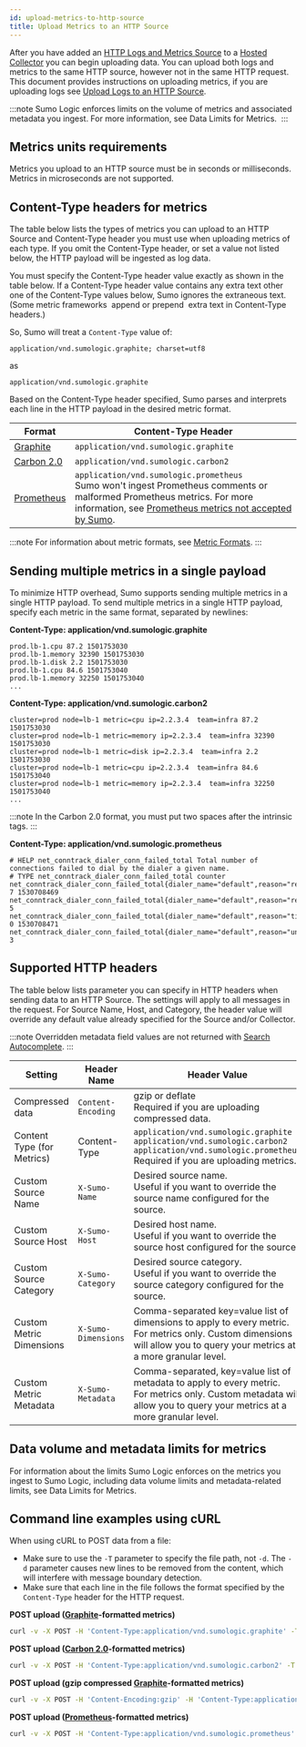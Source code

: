 ```yaml
---
id: upload-metrics-to-http-source
title: Upload Metrics to an HTTP Source
---
```




After you have added an [HTTP Logs and Metrics Source](/docs/send-data/sources/hosted-collectors/http-logs-metrics-source) to a [Hosted Collector](../../../configure-hosted-collector.md) you can begin uploading data. You can upload both logs and metrics to the same HTTP source, however not in the same HTTP request. This document provides instructions on uploading metrics, if you are uploading logs see [Upload Logs to an HTTP Source](/docs/send-data/sources/hosted-collectors/http-logs-metrics-source).

:::note
Sumo Logic enforces limits on the volume of metrics and associated metadata you ingest. For more information, see Data Limits for Metrics. 
:::

## Metrics units requirements

Metrics you upload to an HTTP source must be in seconds or milliseconds. Metrics in microseconds are not supported.

## Content-Type headers for metrics

The table below lists the types of metrics you can upload to an HTTP Source and Content-Type header you must use when uploading metrics of each type. If you omit the Content-Type header, or set a value not listed below, the HTTP payload will be ingested as log data. 

You must specify the Content-Type header value exactly as shown in the table below. If a Content-Type header value contains any extra text other one of the Content-Type values below, Sumo ignores the extraneous text. (Some metric frameworks  append or prepend  extra text in Content-Type headers.)

So, Sumo will treat a `Content-Type` value of: 

```
application/vnd.sumologic.graphite; charset=utf8
```

as 

```
application/vnd.sumologic.graphite
```

Based on the Content-Type header specified, Sumo parses and interprets each line in the HTTP payload in the desired metric format.

| Format | Content-Type Header |
|--|--|
| [Graphite](http://graphite.readthedocs.io/en/latest/feeding-carbon.html#the-plaintext-protocol) | `application/vnd.sumologic.graphite` |
| [Carbon 2.0](http://metrics20.org/implementations/) | `application/vnd.sumologic.carbon2` |
| [Prometheus](https://github.com/prometheus/docs/blob/master/content/docs/instrumenting/exposition_formats.md) | `application/vnd.sumologic.prometheus`<br/>Sumo won't ingest Prometheus comments or malformed Prometheus metrics. For more information, see [Prometheus metrics not accepted by Sumo](prometheus-metrics-not-accepted-by-sumo.md). |

:::note
For information about metric formats, see [Metric Formats](https://help.sumologic.com/Metrics/Introduction-to-Metrics/Metric-Formats).
:::

## Sending multiple metrics in a single payload

To minimize HTTP overhead, Sumo supports sending multiple metrics in a single HTTP payload. To send multiple metrics in a single HTTP payload, specify each metric in the same format, separated by newlines:

**Content-Type: application/vnd.sumologic.graphite**

```
prod.lb-1.cpu 87.2 1501753030
prod.lb-1.memory 32390 1501753030
prod.lb-1.disk 2.2 1501753030
prod.lb-1.cpu 84.6 1501753040
prod.lb-1.memory 32250 1501753040
...
```

**Content-Type: application/vnd.sumologic.carbon2**

```
cluster=prod node=lb-1 metric=cpu ip=2.2.3.4  team=infra 87.2 1501753030
cluster=prod node=lb-1 metric=memory ip=2.2.3.4  team=infra 32390 1501753030
cluster=prod node=lb-1 metric=disk ip=2.2.3.4  team=infra 2.2 1501753030
cluster=prod node=lb-1 metric=cpu ip=2.2.3.4  team=infra 84.6 1501753040
cluster=prod node=lb-1 metric=memory ip=2.2.3.4  team=infra 32250 1501753040
...
```

:::note
In the Carbon 2.0 format, you must put two spaces after the intrinsic tags.
:::

**Content-Type: application/vnd.sumologic.prometheus**

```
# HELP net_conntrack_dialer_conn_failed_total Total number of connections failed to dial by the dialer a given name.
# TYPE net_conntrack_dialer_conn_failed_total counter
net_conntrack_dialer_conn_failed_total{dialer_name="default",reason="refused"} 7 1530708469
net_conntrack_dialer_conn_failed_total{dialer_name="default",reason="resolution"} 5
net_conntrack_dialer_conn_failed_total{dialer_name="default",reason="timeout"} 0 1530708471
net_conntrack_dialer_conn_failed_total{dialer_name="default",reason="unknown"} 3
```

## Supported HTTP headers

The table below lists parameter you can specify in HTTP headers when sending data to an HTTP Source. The settings will apply to all messages in the request. For Source Name, Host, and Category, the header value will override any default value already specified for the Source and/or Collector.

:::note
Overridden metadata field values are not returned with [Search Autocomplete](../../../../search/get-started-with-search/search-basics/search-autocomplete.md).
:::

| Setting | Header Name | Header Value |
|--|--|--|
| Compressed data | `Content-Encoding` | gzip or deflate<br/>Required if you are uploading compressed data. |
| Content Type (for Metrics) | Content-Type | `application/vnd.sumologic.graphite`<br/>`application/vnd.sumologic.carbon2`<br/>`application/vnd.sumologic.prometheus`<br/>Required if you are uploading metrics. |
| Custom Source Name | `X-Sumo-Name` | Desired source name.<br/>Useful if you want to override the source name configured for the source. |
| Custom Source Host | `X-Sumo-Host` | Desired host name.<br/>Useful if you want to override the source host configured for the source. |
| Custom Source Category | `X-Sumo-Category` | Desired source category.<br/>Useful if you want to override the source category configured for the source. |
| Custom Metric Dimensions | `X-Sumo-Dimensions` | Comma-separated key=value list of dimensions to apply to every metric.<br/>For metrics only. Custom dimensions will allow you to query your metrics at a more granular level. |
| Custom Metric Metadata | `X-Sumo-Metadata` | Comma-separated, key=value list of metadata to apply to every metric.<br/>For metrics only. Custom metadata  will allow you to query your metrics at a more granular level. |

## Data volume and metadata limits for metrics

For information about the limits Sumo Logic enforces on the metrics you ingest to Sumo Logic, including data volume limits and metadata-related limits, see Data Limits for Metrics.

## Command line examples using cURL

When using cURL to POST data from a file: 

 * Make sure to use the `-T` parameter to specify the file path, not `-d`.   The `-d` parameter causes new lines to be removed from the content, which will interfere with message boundary detection.
 * Make sure that each line in the file follows the format specified by the `Content-Type` header for the HTTP request.

**POST upload ([Graphite](http://metrics20.org/implementations/)-formatted metrics)**

```bash
curl -v -X POST -H 'Content-Type:application/vnd.sumologic.graphite' -T [local_file_name] https://collectors.sumologic.com/receiver/v1/http/[UniqueHTTPCollectorCode]
```

**POST upload ([Carbon 2.0](http://graphite.readthedocs.io/en/latest/feeding-carbon.html#the-plaintext-protocol)-formatted metrics)**

```bash
curl -v -X POST -H 'Content-Type:application/vnd.sumologic.carbon2' -T [local_file_name] https://collectors.sumologic.com/receiver/v1/http/[UniqueHTTPCollectorCode]
```

**POST upload (gzip compressed [Graphite](http://metrics20.org/implementations/)-formatted metrics)** 

```bash
curl -v -X POST -H 'Content-Encoding:gzip' -H 'Content-Type:application/vnd.sumologic.graphite' -T [local_file_name.gz] https://collectors.sumologic.com/receiver/v1/http/[UniqueHTTPCollectorCode]
```

**POST upload ([Prometheus](https://github.com/prometheus/docs/blob/master/content/docs/instrumenting/exposition_formats.md)-formatted metrics)**

```bash
curl -v -X POST -H 'Content-Type:application/vnd.sumologic.prometheus' -T [local_file_name] http://collectors.sumologic.com/receiver/v1/http/[UniqueHTTPCollectorCode]
```
